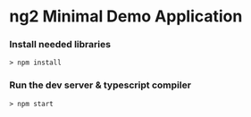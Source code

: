 # ng2 Minimal Demo Application

### Install needed libraries

```
> npm install
```

### Run the dev server & typescript compiler

```
> npm start
```
